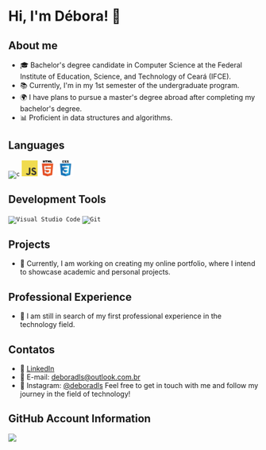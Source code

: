 # Hi, I'm Débora! 👋

## About me
- 🎓 Bachelor's degree candidate in Computer Science at the Federal Institute of Education, Science, and Technology of Ceará (IFCE).
- 📚 Currently, I'm in my 1st semester of the undergraduate program.
- 🌍 I have plans to pursue a master's degree abroad after completing my bachelor's degree.
- 📊 Proficient in data structures and algorithms.

## Languages
<code><img height="32" src="https://cdn.iconscout.com/icon/free/png-512/c-programming-569564.png" alt="c"/></code>
<code><img height="32" src="https://raw.githubusercontent.com/github/explore/80688e429a7d4ef2fca1e82350fe8e3517d3494d/topics/javascript/javascript.png" alt="Javascript"/></code>
<code><img height="32" src="https://raw.githubusercontent.com/github/explore/80688e429a7d4ef2fca1e82350fe8e3517d3494d/topics/html/html.png" alt="HTML5"/></code>
<code><img height="32" src="https://raw.githubusercontent.com/github/explore/80688e429a7d4ef2fca1e82350fe8e3517d3494d/topics/css/css.png" alt="CSS"/></code>

## Development Tools
<code><img height="32" src="https://upload.wikimedia.org/wikipedia/commons/thumb/9/9a/Visual_Studio_Code_1.35_icon.svg/512px-Visual_Studio_Code_1.35_icon.svg.png" alt="Visual Studio Code"/></code>
<code><img height="32" src="https://pachecoandre.com.br/assets/imgs/posts/git.png" alt="Git"/></code>

## Projects
- 🚧 Currently, I am working on creating my online portfolio, where I intend to showcase academic and personal projects.

## Professional Experience
- 🚀 I am still in search of my first professional experience in the technology field.

## Contatos
- 🔗 [LinkedIn](https://www.linkedin.com/in/deboradls/)
- 📧 E-mail: deboradls@outlook.com.br
- 📸 Instagram: [@deboradls](https://www.instagram.com/deboradls/)
Feel free to get in touch with me and follow my journey in the field of technology!

## GitHub Account Information
<img height="180em" src="https://github-readme-stats.vercel.app/api?username=deboradls&theme=dracula&show_icons=true" />
</a>

